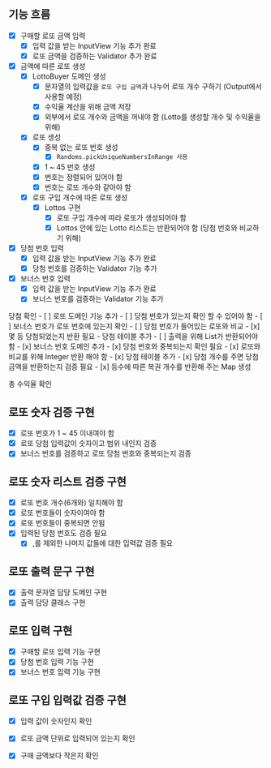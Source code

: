 ## 기능 흐름

- [x] 구매할 로또 금액 입력
    - [x] 입력 값을 받는 InputView 기능 추가 완료
    - [x] 로또 금액을 검증하는 Validator 추가 완료

- [x] 금액에 따른 로또 생성
    - [x] LottoBuyer 도메인 생성
        - [x] 문자열의 입력값을 `로또 구입 금액`과 나누어 로또 개수 구하기 (Output에서 사용할 예정)
        - [x] 수익율 계산을 위해 금액 저장
        - [x] 외부에서 로또 개수와 금액을 꺼내야 함 (Lotto를 생성할 개수 및 수익율을 위해)

    - [x] 로또 생성
        - [x] 중복 없는 로또 번호 생성 
            - [x] `Randoms.pickUniqueNumbersInRange 사용`
        - [x] 1 ~ 45 번호 생성
        - [x] 번호는 정렬되어 있어야 함
        - [x] 번호는 로또 개수와 같아야 함

    - [x] 로또 구입 개수에 따른 로또 생성
        - [x] Lottos 구현
            - [x] 로또 구입 개수에 따라 로또가 생성되어야 함
            - [x] Lottos 안에 있는 Lotto 리스트는 반환되어야 함 (당첨 번호와 비교하기 위해)

- [x] 당첨 번호 입력
    - [x] 입력 값을 받는 InputView 기능 추가 완료
    - [x] 당첨 번호를 검증하는 Validator 기능 추가

- [x] 보너스 번호 입력
    - [x] 입력 값을 받는 InputView 기능 추가 완료
    - [x] 보너스 번호를 검증하는 Validator 기능 추가 

당첨 확인
    - [ ] 로또 도메인 기능 추가
        - [ ] 당첨 번호가 있는지 확인 할 수 있어야 함
            - [ ] 보너스 번호가 로또 번호에 있는지 확인
            - [ ] 당첨 번호가 들어있는 로또와 비교
            - [x] 몇 등 당첨되었는지 반환 필요 - 당첨 테이블 추가
        - [ ] 출력을 위해 List<Integer>가 반환되어야 함
    - [x] 보너스 번호 도메인 추가
        - [x] 당첨 번호와 중복되는지 확인 필요
        - [x] 로또와 비교를 위해 Integer 반환 해야 함
    - [x] 당첨 테이블 추가
        - [x] 당첨 개수를 주면 당첨 금액을 반환하는지 검증 필요
        - [x] 등수에 따른 복권 개수를 반환해 주는 Map 생성

총 수익율 확인


## 로또 숫자 검증 구현

- [x] 로또 번호가 1 ~ 45 이내여야 함
- [x] 로또 당첨 입력값이 숫자이고 범위 내인지 검증
- [x] 보너스 번호를 검증하고 로또 당첨 번호와 중복되는지 검증 

## 로또 숫자 리스트 검증 구현

- [x] 로또 번호 개수(6개와) 일치해야 함
- [x] 로또 번호들이 숫자이여야 함
- [x] 로또 번호들이 중복되면 안됨
- [x] 입력된 당첨 번호도 검증 필요
    - [x] ,를 제외한 나머지 값들에 대한 입력값 검증 필요

## 로또 출력 문구 구현

- [x] 출력 문자열 담당 도메인 구현
- [x] 출력 담당 클래스 구현

## 로또 입력 구현

- [x] 구매할 로또 입력 기능 구현
- [x] 당첨 번호 입력 기능 구현
- [x] 보너스 번호 입력 기능 구현

## 로또 구입 입력값 검증 구현

- [x] 입력 값이 숫자인지 확인
- [x] 로또 금액 단위로 입력되어 있는지 확인
- [x] 구매 금액보다 작은지 확인









